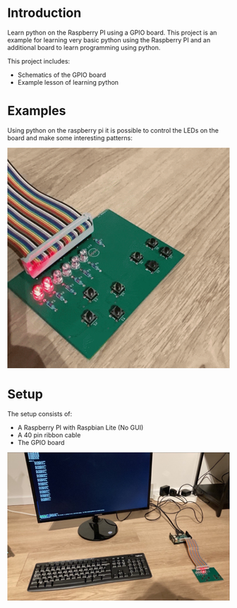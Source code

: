 # Introduction
Learn python on the Raspberry PI using a GPIO board. This project is an example for learning very basic python using the Raspberry PI and an additional board to learn programming using python. 


This project includes:
* Schematics of the GPIO board
* Example lesson of learning python

# Examples
Using python on the raspberry pi it is possible to control the LEDs on the board and make some interesting patterns:

![Example](images/example.gif)

# Setup
The setup consists of: 
* A Raspberry PI with Raspbian Lite (No GUI)
* A 40 pin ribbon cable
* The GPIO board

![Setup](images/setup.png)

